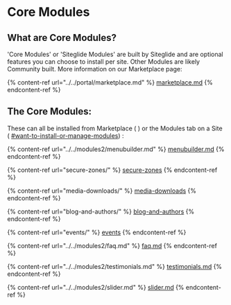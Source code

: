 # Core Modules

## What are Core Modules?

'Core Modules' or 'Siteglide Modules' are built by Siteglide and are optional features you can choose to install per site. Other Modules are likely Community built. More information on our Marketplace page:

{% content-ref url="../../portal/marketplace.md" %}
[marketplace.md](../../portal/marketplace.md)
{% endcontent-ref %}

## The Core Modules:

These can all be installed from Marketplace ( ) or the Modules tab on a Site ( [#want-to-install-or-manage-modules](../../portal/sites/#want-to-install-or-manage-modules "mention")) :&#x20;

{% content-ref url="../../modules2/menubuilder.md" %}
[menubuilder.md](../../modules2/menubuilder.md)
{% endcontent-ref %}

{% content-ref url="secure-zones/" %}
[secure-zones](secure-zones/)
{% endcontent-ref %}

{% content-ref url="media-downloads/" %}
[media-downloads](media-downloads/)
{% endcontent-ref %}

{% content-ref url="blog-and-authors/" %}
[blog-and-authors](blog-and-authors/)
{% endcontent-ref %}

{% content-ref url="events/" %}
[events](events/)
{% endcontent-ref %}

{% content-ref url="../../modules2/faq.md" %}
[faq.md](../../modules2/faq.md)
{% endcontent-ref %}

{% content-ref url="../../modules2/testimonials.md" %}
[testimonials.md](../../modules2/testimonials.md)
{% endcontent-ref %}

{% content-ref url="../../modules2/slider.md" %}
[slider.md](../../modules2/slider.md)
{% endcontent-ref %}
